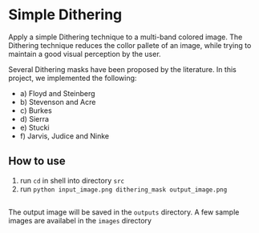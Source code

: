 
# Simple Dithering

Apply a simple Dithering technique to a multi-band colored image.
The Dithering technique reduces the collor pallete of an image, while trying to maintain a good visual
perception by the user.

Several Dithering masks have been proposed by the literature. In this project, we implemented the following:
- a) Floyd and Steinberg
- b) Stevenson and Acre
- c) Burkes
- d) Sierra
- e) Stucki
- f) Jarvis, Judice and Ninke

## How to use

1. run ```cd``` in shell into directory ```src```
2. run ```python input_image.png dithering_mask output_image.png```

##

The output image will be saved in the ```outputs``` directory. A few sample images are availabel in the ```images``` directory

